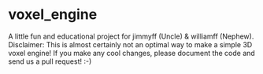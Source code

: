 # voxel_engine

A little fun and educational project for jimmyff (Uncle) & williamff (Nephew). Disclaimer: This is almost certainly not an optimal way to make a simple 3D voxel engine! If you make any cool changes, please document the code and send us a pull request! :-)
